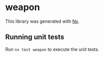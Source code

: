 # weapon

This library was generated with [Nx](https://nx.dev).

## Running unit tests

Run `nx test weapon` to execute the unit tests.
